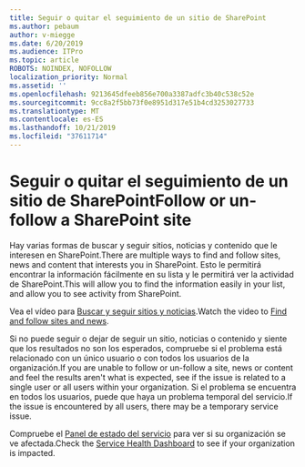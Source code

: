 ```yaml
---
title: Seguir o quitar el seguimiento de un sitio de SharePoint
ms.author: pebaum
author: v-miegge
ms.date: 6/20/2019
ms.audience: ITPro
ms.topic: article
ROBOTS: NOINDEX, NOFOLLOW
localization_priority: Normal
ms.assetid: ''
ms.openlocfilehash: 9213645dfeeb856e700a3387adfc3b40c538c52e
ms.sourcegitcommit: 9cc8a2f5bb73f0e8951d317e51b4cd3253027733
ms.translationtype: MT
ms.contentlocale: es-ES
ms.lasthandoff: 10/21/2019
ms.locfileid: "37611714"
---
```

# <a name="follow-or-un-follow-a-sharepoint-site"></a><span data-ttu-id="c308d-102">Seguir o quitar el seguimiento de un sitio de SharePoint</span><span class="sxs-lookup"><span data-stu-id="c308d-102">Follow or un-follow a SharePoint site</span></span>

<span data-ttu-id="c308d-103">Hay varias formas de buscar y seguir sitios, noticias y contenido que le interesen en SharePoint.</span><span class="sxs-lookup"><span data-stu-id="c308d-103">There are multiple ways to find and follow sites, news and content that interests you in SharePoint.</span></span> <span data-ttu-id="c308d-104">Esto le permitirá encontrar la información fácilmente en su lista y le permitirá ver la actividad de SharePoint.</span><span class="sxs-lookup"><span data-stu-id="c308d-104">This will allow you to find the information easily in your list, and allow you to see activity from SharePoint.</span></span>

<span data-ttu-id="c308d-105">Vea el vídeo para [Buscar y seguir sitios y noticias](https://support.office.com/article/Video-Find-and-follow-sites-news-and-content-4411e38f-9bc5-4ecc-bd33-3dbe939ac84c).</span><span class="sxs-lookup"><span data-stu-id="c308d-105">Watch the video to [Find and follow sites and news](https://support.office.com/article/Video-Find-and-follow-sites-news-and-content-4411e38f-9bc5-4ecc-bd33-3dbe939ac84c).</span></span>

<span data-ttu-id="c308d-106">Si no puede seguir o dejar de seguir un sitio, noticias o contenido y siente que los resultados no son los esperados, compruebe si el problema está relacionado con un único usuario o con todos los usuarios de la organización.</span><span class="sxs-lookup"><span data-stu-id="c308d-106">If you are unable to follow or un-follow a site, news or content and feel the results aren't what is expected, see if the issue is related to a single user or all users within your organization.</span></span> <span data-ttu-id="c308d-107">Si el problema se encuentra en todos los usuarios, puede que haya un problema temporal del servicio.</span><span class="sxs-lookup"><span data-stu-id="c308d-107">If the issue is encountered by all users, there may be a temporary service issue.</span></span>

<span data-ttu-id="c308d-108">Compruebe el [Panel de estado del servicio](https://admin.microsoft.com/AdminPortal/Home#/servicehealth) para ver si su organización se ve afectada.</span><span class="sxs-lookup"><span data-stu-id="c308d-108">Check the [Service Health Dashboard](https://admin.microsoft.com/AdminPortal/Home#/servicehealth) to see if your organization is impacted.</span></span>
